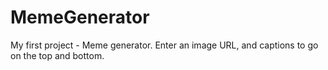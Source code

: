 # MemeGenerator
My first project - Meme generator. Enter an image URL, and captions to go on the top and bottom.
